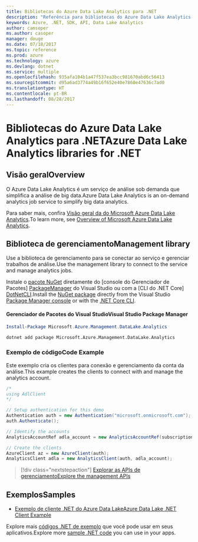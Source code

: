 ```yaml
---
title: Bibliotecas do Azure Data Lake Analytics para .NET
description: "Referência para bibliotecas do Azure Data Lake Analytics para .NET"
keywords: Azure, .NET, SDK, API, Data Lake Analytics
author: camsoper
ms.author: casoper
manager: douge
ms.date: 07/18/2017
ms.topic: reference
ms.prod: azure
ms.technology: azure
ms.devlang: dotnet
ms.service: multiple
ms.openlocfilehash: 935afa104b1a47f537ea3bcc981670abd6c56413
ms.sourcegitcommit: d95a6ad3774a49b16f652e40e7860e47636c7ad0
ms.translationtype: HT
ms.contentlocale: pt-BR
ms.lasthandoff: 08/28/2017
---
```

# <a name="azure-data-lake-analytics-libraries-for-net"></a><span data-ttu-id="0ca6c-104">Bibliotecas do Azure Data Lake Analytics para .NET</span><span class="sxs-lookup"><span data-stu-id="0ca6c-104">Azure Data Lake Analytics libraries for .NET</span></span>

## <a name="overview"></a><span data-ttu-id="0ca6c-105">Visão geral</span><span class="sxs-lookup"><span data-stu-id="0ca6c-105">Overview</span></span>

<span data-ttu-id="0ca6c-106">O Azure Data Lake Analytics é um serviço de análise sob demanda que simplifica a análise de big data.</span><span class="sxs-lookup"><span data-stu-id="0ca6c-106">Azure Data Lake Analytics is an on-demand analytics job service to simplify big data analytics.</span></span>

<span data-ttu-id="0ca6c-107">Para saber mais, confira [Visão geral da do Microsoft Azure Data Lake Analytics](/azure/data-lake-analytics/data-lake-analytics-overview).</span><span class="sxs-lookup"><span data-stu-id="0ca6c-107">To learn more, see [Overview of Microsoft Azure Data Lake Analytics](/azure/data-lake-analytics/data-lake-analytics-overview).</span></span>

## <a name="management-library"></a><span data-ttu-id="0ca6c-108">Biblioteca de gerenciamento</span><span class="sxs-lookup"><span data-stu-id="0ca6c-108">Management library</span></span>

<span data-ttu-id="0ca6c-109">Use a biblioteca de gerenciamento para se conectar ao serviço e gerenciar trabalhos de análise.</span><span class="sxs-lookup"><span data-stu-id="0ca6c-109">Use the management library to connect to the service and manage analytics jobs.</span></span>

<span data-ttu-id="0ca6c-110">Instale o [pacote NuGet](https://www.nuget.org/packages/Microsoft.Azure.Management.DataLake.Analytics) diretamente do [console do Gerenciador de Pacotes] [ PackageManager] do Visual Studio ou com a [CLI do .NET Core] [DotNetCLI].</span><span class="sxs-lookup"><span data-stu-id="0ca6c-110">Install the [NuGet package](https://www.nuget.org/packages/Microsoft.Azure.Management.DataLake.Analytics) directly from the Visual Studio [Package Manager console][PackageManager] or with the [.NET Core CLI][DotNetCLI].</span></span>

#### <a name="visual-studio-package-manager"></a><span data-ttu-id="0ca6c-111">Gerenciador de Pacotes do Visual Studio</span><span class="sxs-lookup"><span data-stu-id="0ca6c-111">Visual Studio Package Manager</span></span>

```powershell
Install-Package Microsoft.Azure.Management.DataLake.Analytics
```

```bash
dotnet add package Microsoft.Azure.Management.DataLake.Analytics
```

### <a name="code-example"></a><span data-ttu-id="0ca6c-112">Exemplo de código</span><span class="sxs-lookup"><span data-stu-id="0ca6c-112">Code Example</span></span>

<span data-ttu-id="0ca6c-113">Este exemplo cria os clientes para conexão e gerenciamento da conta da análise.</span><span class="sxs-lookup"><span data-stu-id="0ca6c-113">This example creates the clients to connect with and manage the analytics account.</span></span>

```csharp
/*
using AdlClient 
*/

// Setup authentication for this demo
Authentication auth = new Authentication("microsoft.onmicrosoft.com"); // change this to YOUR tenant
auth.Authenticate();

// Identify the accounts
AnalyticsAccountRef adla_account = new AnalyticsAccountRef(subscriptionId, resourceGroup, userName);

// Create the clients
AzureClient az = new AzureClient(auth);
AnalyticsClient adla = new AnalyticsClient(auth, adla_account);
```

> [!div class="nextstepaction"]
> [<span data-ttu-id="0ca6c-114">Explorar as APIs de gerenciamento</span><span class="sxs-lookup"><span data-stu-id="0ca6c-114">Explore the management APIs</span></span>](/dotnet/api/overview/azure/datalakeanalytics/management)

## <a name="samples"></a><span data-ttu-id="0ca6c-115">Exemplos</span><span class="sxs-lookup"><span data-stu-id="0ca6c-115">Samples</span></span>
* [<span data-ttu-id="0ca6c-116">Exemplo de cliente .NET do Azure Data Lake</span><span class="sxs-lookup"><span data-stu-id="0ca6c-116">Azure Data Lake .NET Client Example</span></span>](https://azure.microsoft.com/en-us/resources/samples/data-lake-dotnet-client/)

<span data-ttu-id="0ca6c-117">Explore mais [códigos .NET de exemplo](https://azure.microsoft.com/resources/samples/?platform=dotnet) que você pode usar em seus aplicativos.</span><span class="sxs-lookup"><span data-stu-id="0ca6c-117">Explore more [sample .NET code](https://azure.microsoft.com/resources/samples/?platform=dotnet) you can use in your apps.</span></span>

[PackageManager]: https://docs.microsoft.com/nuget/tools/package-manager-console
[DotNetCLI]: https://docs.microsoft.com/en-us/dotnet/core/tools/dotnet-add-package
